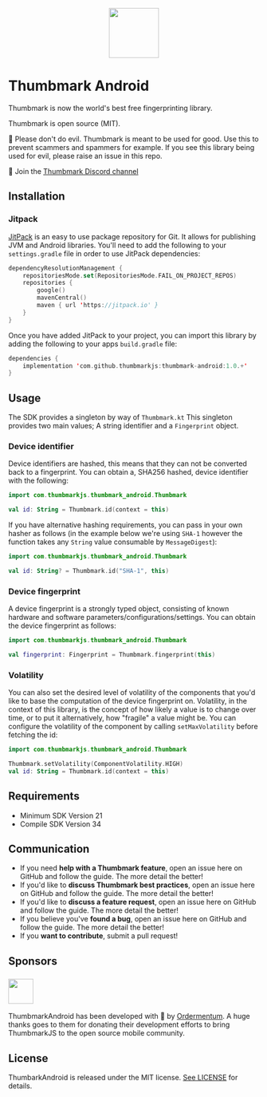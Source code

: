 <p align="center"><img width="100" src="https://avatars.githubusercontent.com/u/157797798"></p>

# Thumbmark Android

Thumbmark is now the world's best free fingerprinting library.

Thumbmark is open source (MIT).

🙏 Please don't do evil. Thumbmark is meant to be used for good. Use this to prevent scammers and spammers for example. If you see this library being used for evil, please raise an issue in this repo.

🕺 Join the [Thumbmark Discord channel](https://discord.gg/663uXe77)

## Installation

### Jitpack

[JitPack](https://jitpack.io/) is an easy to use package repository for Git. It allows for publishing JVM and Android libraries. You'll need to add the following to your `settings.gradle` file in order to use JitPack dependencies:

```kotlin
dependencyResolutionManagement {
    repositoriesMode.set(RepositoriesMode.FAIL_ON_PROJECT_REPOS)
    repositories {
        google()
        mavenCentral()
        maven { url 'https://jitpack.io' }
    }
}
```

Once you have added JitPack to your project, you can import this library by adding the following to your apps `build.gradle` file:

```kotlin
dependencies {
    implementation 'com.github.thumbmarkjs:thumbmark-android:1.0.+'
}
```
## Usage
The SDK provides a singleton by way of `Thumbmark.kt` This singleton provides two main values; A string identifier and a `Fingerprint` object.

### Device identifier
Device identifiers are hashed, this means that they can not be converted back to a fingerprint. You can obtain a, SHA256 hashed, device identifier with the following:

```kotlin
import com.thumbmarkjs.thumbmark_android.Thumbmark

val id: String = Thumbmark.id(context = this)
```

If you have alternative hashing requirements, you can pass in your own hasher as follows (in the example below we're using `SHA-1` however the function takes any `String` value consumable by `MessageDigest`):

```kotlin
import com.thumbmarkjs.thumbmark_android.Thumbmark

val id: String? = Thumbmark.id("SHA-1", this)
```

### Device fingerprint
A device fingerprint is a strongly typed object, consisting of known hardware and software parameters/configurations/settings. You can obtain the device fingerprint as follows:

```kotlin
import com.thumbmarkjs.thumbmark_android.Thumbmark

val fingerprint: Fingerprint = Thumbmark.fingerprint(this)
```

### Volatility
You can also set the desired level of volatility of the components that you'd like to base the computation of the device fingerprint on. Volatility, in the context of this library, is the concept of how likely a value is to change over time, or to put it alternatively, how "fragile" a value might be. You can configure the volatility of the component by calling `setMaxVolatility` before fetching the id:

```kotlin
import com.thumbmarkjs.thumbmark_android.Thumbmark

Thumbmark.setVolatility(ComponentVolatility.HIGH)
val id: String = Thumbmark.id(context = this)
```

## Requirements

- Minimum SDK Version 21
- Compile SDK Version 34

## Communication

- If you need **help with a Thumbmark feature**, open an issue here on GitHub and follow the guide. The more detail the better!
- If you'd like to **discuss Thumbmark best practices**, open an issue here on GitHub and follow the guide. The more detail the better!
- If you'd like to **discuss a feature request**, open an issue here on GitHub and follow the guide. The more detail the better!
- If you believe you've **found a bug**, open an issue here on GitHub and follow the guide. The more detail the better!
- If you **want to contribute**, submit a pull request!


## Sponsors

### <img height="50" src="https://3432867.fs1.hubspotusercontent-na1.net/hubfs/3432867/_01.Branding/Ordermentum_Logo_Legacy%20Orange-1.png">
ThumbmarkAndroid has been developed with 🧡 by [Ordermentum](https://ordermentum.com). A huge thanks goes to them for donating their development efforts to bring ThumbmarkJS to the open source mobile community.



## License

ThumbarkAndroid is released under the MIT license. [See LICENSE](https://github.com/thumbmarkjs/thumbmark-android/blob/main/LICENSE) for details.
